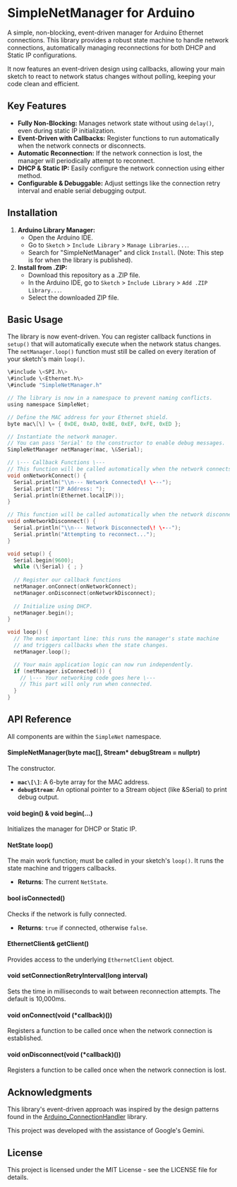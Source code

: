 # **SimpleNetManager for Arduino**

A simple, non-blocking, event-driven manager for Arduino Ethernet connections. This library provides a robust state machine to handle network connections, automatically managing reconnections for both DHCP and Static IP configurations.

It now features an event-driven design using callbacks, allowing your main sketch to react to network status changes without polling, keeping your code clean and efficient.

## **Key Features**

* **Fully Non-Blocking:** Manages network state without using `delay()`, even during static IP initialization.  
* **Event-Driven with Callbacks:** Register functions to run automatically when the network connects or disconnects.  
* **Automatic Reconnection:** If the network connection is lost, the manager will periodically attempt to reconnect.  
* **DHCP & Static IP:** Easily configure the network connection using either method.  
* **Configurable & Debuggable:** Adjust settings like the connection retry interval and enable serial debugging output.

## **Installation**

1. **Arduino Library Manager:**  
   * Open the Arduino IDE.  
   * Go to `Sketch` \> `Include Library` \> `Manage Libraries...`.  
   * Search for "SimpleNetManager" and click `Install`. (Note: This step is for when the library is published).  
2. **Install from .ZIP:**  
   * Download this repository as a .ZIP file.  
   * In the Arduino IDE, go to `Sketch` \> `Include Library` \> `Add .ZIP Library...`.  
   * Select the downloaded ZIP file.

## **Basic Usage**

The library is now event-driven. You can register callback functions in `setup()` that will automatically execute when the network status changes. The `netManager.loop()` function must still be called on every iteration of your sketch's main `loop()`.
```c
\#include \<SPI.h\>  
\#include \<Ethernet.h\>  
\#include "SimpleNetManager.h"

// The library is now in a namespace to prevent naming conflicts.  
using namespace SimpleNet;

// Define the MAC address for your Ethernet shield.  
byte mac\[\] \= { 0xDE, 0xAD, 0xBE, 0xEF, 0xFE, 0xED };

// Instantiate the network manager.  
// You can pass 'Serial' to the constructor to enable debug messages.  
SimpleNetManager netManager(mac, \&Serial);

// \--- Callback Functions \---  
// This function will be called automatically when the network connects.  
void onNetworkConnect() {  
  Serial.println("\\n--- Network Connected\! \---");  
  Serial.print("IP Address: ");  
  Serial.println(Ethernet.localIP());  
}

// This function will be called automatically when the network disconnects.  
void onNetworkDisconnect() {  
  Serial.println("\\n--- Network Disconnected\! \---");  
  Serial.println("Attempting to reconnect...");  
}

void setup() {  
  Serial.begin(9600);  
  while (\!Serial) { ; }  
    
  // Register our callback functions  
  netManager.onConnect(onNetworkConnect);  
  netManager.onDisconnect(onNetworkDisconnect);  
    
  // Initialize using DHCP.  
  netManager.begin();  
}

void loop() {  
  // The most important line: this runs the manager's state machine  
  // and triggers callbacks when the state changes.  
  netManager.loop();

  // Your main application logic can now run independently.  
  if (netManager.isConnected()) {  
    // \--- Your networking code goes here \---  
    // This part will only run when connected.  
  }  
}
```
## **API Reference**

All components are within the `SimpleNet` namespace.

#### **SimpleNetManager(byte mac\[\], Stream\* debugStream \= nullptr)**

The constructor.

* **`mac\[\]`**: A 6-byte array for the MAC address.  
* **`debugStream`**: An optional pointer to a Stream object (like \&Serial) to print debug output.

#### **void begin() & void begin(...)**

Initializes the manager for DHCP or Static IP.

#### **NetState loop()**

The main work function; must be called in your sketch's `loop()`. It runs the state machine and triggers callbacks.

* **Returns**: The current `NetState`.

#### **bool isConnected()**

Checks if the network is fully connected.

* **Returns**: `true` if connected, otherwise `false`.

#### **EthernetClient& getClient()**

Provides access to the underlying `EthernetClient` object.

#### **void setConnectionRetryInterval(long interval)**

Sets the time in milliseconds to wait between reconnection attempts. The default is 10,000ms.

#### **void onConnect(void (\*callback)())**

Registers a function to be called once when the network connection is established.

#### **void onDisconnect(void (\*callback)())**

Registers a function to be called once when the network connection is lost.

## Acknowledgments

This library's event-driven approach was inspired by the design patterns found in the [Arduino_ConnectionHandler](https://github.com/arduino-libraries/Arduino_ConnectionHandler) library.

This project was developed with the assistance of Google's Gemini.

## **License**

This project is licensed under the MIT License \- see the LICENSE file for details.